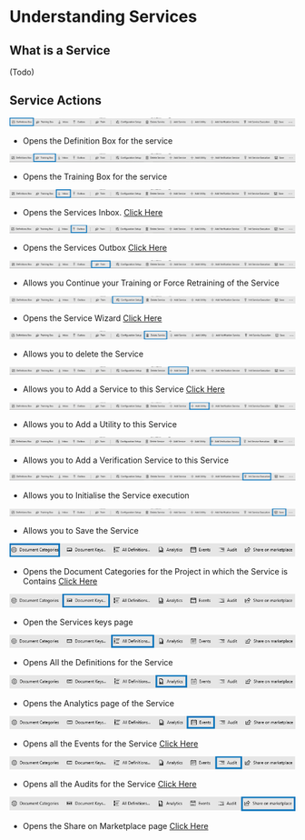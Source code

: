 # Understanding Services

## What is a Service

(Todo)

## Service Actions

![](<../.gitbook/assets/12 (2).png>)

* Opens the Definition Box for the service

![](<../.gitbook/assets/13 (2).png>)

* Opens the Training Box for the service

![](<../.gitbook/assets/14 (2).png>)

* Opens the Services Inbox. [Click Here](https://github.com/aiforged/docs/tree/e373474b5a7190fa50cf5abaf45458a3538fe701/services/services/understanding-the-documents-page.md)

![](<../.gitbook/assets/15 (2).png>)

* Opens the Services Outbox [Click Here](https://github.com/aiforged/docs/tree/e373474b5a7190fa50cf5abaf45458a3538fe701/services/services/understanding-the-documents-page.md)

![](<../.gitbook/assets/16 (2).png>)

* Allows you Continue your Training or Force Retraining of the Service

![](<../.gitbook/assets/17 (2).png>)

* Opens the Service Wizard [Click Here](https://github.com/aiforged/docs/tree/e373474b5a7190fa50cf5abaf45458a3538fe701/services/services/understanding-services.md)

![](<../.gitbook/assets/18 (2).png>)

* Allows you to delete the Service

![](<../.gitbook/assets/19 (2).png>)

* Allows you to Add a Service to this Service [Click Here](https://github.com/aiforged/docs/tree/e373474b5a7190fa50cf5abaf45458a3538fe701/services/services/understanding-services.md)

![](<../.gitbook/assets/20 (2).png>)

* Allows you to Add a Utility to this Service

![](<../.gitbook/assets/21 (2).png>)

* Allows you to Add a Verification Service to this Service

![](<../.gitbook/assets/22 (2).png>)

* Allows you to Initialise the Service execution

![](<../.gitbook/assets/23 (2).png>)

* Allows you to Save the Service

![](<../.gitbook/assets/24 (2).png>)

* Opens the Document Categories for the Project in which the Service is Contains [Click Here](https://github.com/aiforged/docs/tree/e373474b5a7190fa50cf5abaf45458a3538fe701/services/documents/document-categories.md)

![](<../.gitbook/assets/25 (2).png>)

* Open the Services keys page

![](<../.gitbook/assets/26 (2).png>)

* Opens All the Definitions for the Service

![](<../.gitbook/assets/27 (2).png>)

* Opens the Analytics page of the Service

![](<../.gitbook/assets/28 (2).png>)

* Opens all the Events for the Service [Click Here](https://github.com/aiforged/docs/tree/e373474b5a7190fa50cf5abaf45458a3538fe701/services/services/subpages/events.md)

![](<../.gitbook/assets/29 (2).png>)

* Opens all the Audits for the Service [Click Here](https://github.com/aiforged/docs/tree/e373474b5a7190fa50cf5abaf45458a3538fe701/services/services/subpages/audit.md)

![](<../.gitbook/assets/30 (2).png>)

* Opens the Share on Marketplace page [Click Here](https://github.com/aiforged/docs/tree/e373474b5a7190fa50cf5abaf45458a3538fe701/services/services/subpages/publish-marketplace.md)
